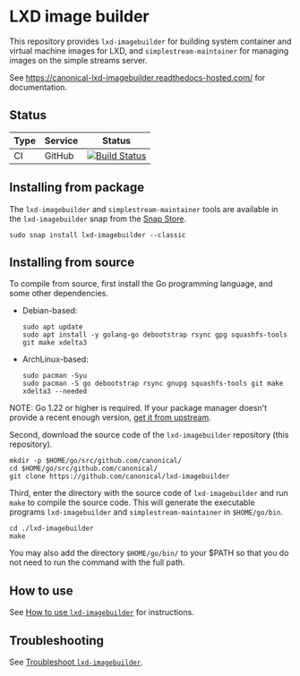 # LXD image builder

This repository provides `lxd-imagebuilder` for building system container and virtual machine images
for LXD, and `simplestream-maintainer` for managing images on the simple streams server.

See https://canonical-lxd-imagebuilder.readthedocs-hosted.com/ for documentation.

## Status
Type            | Service               | Status
---             | ---                   | ---
CI              | GitHub                | [![Build Status](https://github.com/canonical/lxd-imagebuilder/workflows/Tests/badge.svg)](https://github.com/canonical/lxd-imagebuilder/actions)



<!-- Include start installing -->
## Installing from package

The `lxd-imagebuilder` and `simplestream-maintainer` tools are available in the `lxd-imagebuilder`
snap from the [Snap Store](https://snapcraft.io/lxd-imagebuilder).

```
sudo snap install lxd-imagebuilder --classic
```

## Installing from source

To compile from source, first install the Go programming language, and some other dependencies.

- Debian-based:
    ```
    sudo apt update
    sudo apt install -y golang-go debootstrap rsync gpg squashfs-tools git make xdelta3
    ```

- ArchLinux-based:
    ```
    sudo pacman -Syu
    sudo pacman -S go debootstrap rsync gnupg squashfs-tools git make xdelta3 --needed
    ```

NOTE: Go 1.22 or higher is required. If your package manager doesn't provide a recent enough
version, [get it from upstream](https://go.dev/doc/install).

Second, download the source code of the `lxd-imagebuilder` repository (this repository).

```
mkdir -p $HOME/go/src/github.com/canonical/
cd $HOME/go/src/github.com/canonical/
git clone https://github.com/canonical/lxd-imagebuilder
```

Third, enter the directory with the source code of `lxd-imagebuilder` and run `make` to compile the
source code. This will generate the executable programs `lxd-imagebuilder` and `simplestream-maintainer`
in `$HOME/go/bin`.

```
cd ./lxd-imagebuilder
make
```

You may also add the directory `$HOME/go/bin/` to your $PATH so that you do not need to run the command with the full path.
<!-- Include end installing -->

## How to use

See [How to use `lxd-imagebuilder`](doc/howto/build.md) for instructions.

## Troubleshooting

See [Troubleshoot `lxd-imagebuilder`](doc/howto/troubleshoot.md).
